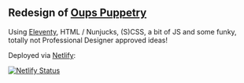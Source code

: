 ## Redesign of [Oups Puppetry](https://oupspuppetry.gr)

Using [Eleventy](https://www.11ty.dev), HTML / Nunjucks, (S)CSS, a bit of JS and some funky, totally not Professional Designer approved ideas!

Deployed via [Netlify](https://netlify.com):

[![Netlify Status](https://api.netlify.com/api/v1/badges/d8fe35d9-9ff6-422c-baad-ddeae7a2c6a3/deploy-status)](https://app.netlify.com/sites/oups/deploys)
